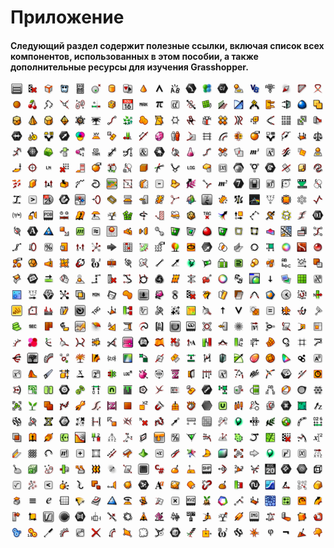 # Приложение

#### Следующий раздел содержит полезные ссылки, включая список всех компонентов, использованных в этом пособии, а также дополнительные ресурсы для изучения Grasshopper.

![IMAGE](images/001-about-image.png)
